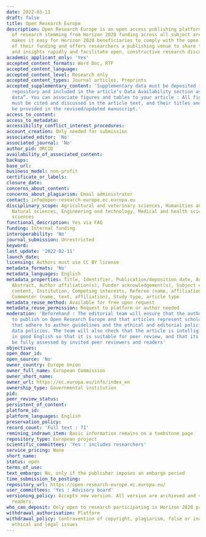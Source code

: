 ```yaml
---
date: 2022-03-11
draft: false
title: Open Research Europe
description: Open Research Europe is an open access publishing platform for the publication
  of research stemming from Horizon 2020 funding across all subject areas. The platform
  makes it easy for Horizon 2020 beneficiaries to comply with the open access terms
  of their funding and offers researchers a publishing venue to share their results
  and insights rapidly and facilitate open, constructive research discussion.
academic_applicant_only: 'Yes'
accepted_content_formats: Word Doc, RTF
accepted_content_language:
accepted_content_level: Research only
accepted_content_types: Journal articles, Preprints
accepted_supplementary_content: 'Supplementary data must be deposited in an approved
  repository and included in the article’s Data Availability section as “Extended
  data”. You can associate figures and tables to your article : All figures and tables
  must be cited and discussed in the article text, and their titles and legends should
  be provided in the revised/updated manuscript.'
access_to_content:
access_to_metadata:
accessibility_conflict_interest_procedures:
account_creation: Only needed for submission
associated_editor: 'No'
associated_journal: 'No'
author_pid: ORCID
availability_of_associated_content:
backups:
base_url:
business_model: non-profit
certificate_or_labels:
closure_date:
concerns_about_content:
concerns_about_plagiarism: Email administrator
contact: info@open-research-europe.ec.europa.eu
disciplinary_scope: Agricultural and veterinary sciences, Humanities and the arts,
  Natural sciences, Engineering and technology, Medical and health sciences, Social
  sciences
functional_description: Yes via FAQ
funding: Internal funding
interoperability: 'No'
journal_submission: Unrestricted
keyword:
last_update: '2022-02-11'
launch_date:
licensing: Authors must use CC BY license
metadata_formats: 'No'
metadata_languages: English
metadata_properties: Title, Identifier, Publication/deposition date, Author name(s),
  Abstract, Author affiliation(s), Funder acknowledgement(s), Subject category, Full-text
  content, Institution, Competing interests, Referee (name, affiliation, referee report),
  Commenter (name, text, affiliation), Study type, article type
metadata_reuse_method: Available for free upon request
metadata_reuse_permission: Request to platform or author needed
moderation: 'Beforehand : The editorial team will ensure that the authors are eligible
  to publish on Open Research Europe and that articles represent scholarly communications
  that adhere to author guidelines and the ethical and editorial policies, including
  data policies. The team will also check that the article is intelligible and written
  in good English so that it is suitable for peer review, and that its content can
  be fully assessed by invited peer reviewers and readers'
objectives:
open_doar_id:
open_source: 'No'
owner_country: Europe Union
owner_full_name: European Commission
owner_short_name:
owner_url: https://ec.europa.eu/info/index_en
ownership_type: Governmental institution
pid:
peer_review_status:
persistent_of_content:
platform_id:
platform_languages: English
preservation_policy:
record_count: 'Full text : 71'
remining_indrawn_item: Basic information remains on a tombstone page
repository_type: European project
scientific_committees: 'Yes : includes researchers'
service_pricing: None
short_name:
status: open
terms_of_use:
text_embargo: No, only if the publisher imposes an embargo period
time_submission_to_posting:
repository_url: https://open-research-europe.ec.europa.eu/
user_committees: 'Yes : Advisory board'
versioning_policy: Accepts new version. All version are archieved and visible for
  readers.
who_can_deposit: Only open to research participating in Horizon 2020 program
withdrawal_authorisation: Platform
withdrawal_policy: Contravention of copyright, plagiarism, false or inaccurate content,
  ethical and legal issues
---
```



